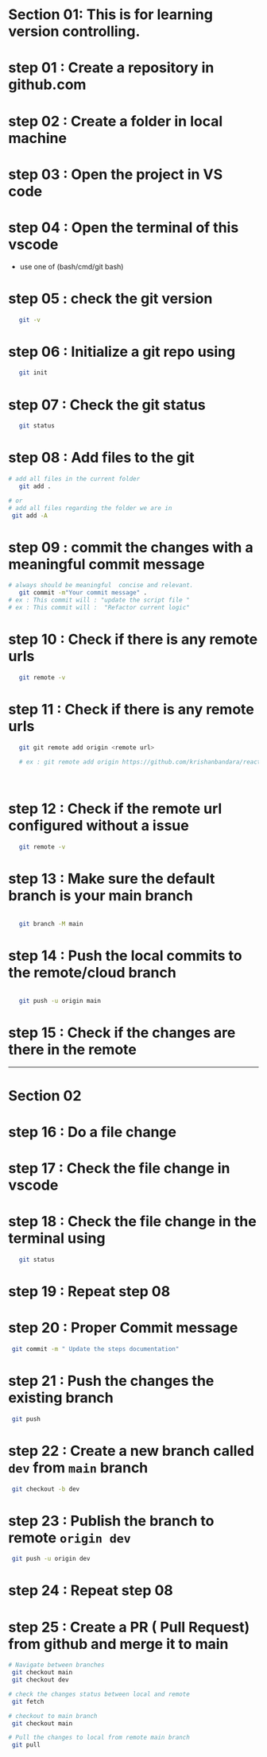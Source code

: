 # Section 01: This is for learning version controlling.

# step 01 : Create a repository in github.com 

# step 02 : Create a folder in local machine

# step 03 : Open the project in VS code 

# step 04 : Open the terminal of this vscode 
- use one of (bash/cmd/git bash)

# step 05 : check the git version
```bash 
   git -v
```

# step 06 : Initialize a git repo using 
```bash 
   git init
```

# step 07 : Check the git status 
```bash 
   git status
```

# step 08 : Add files to the git  


```bash 
# add all files in the current folder 
   git add .

# or 
# add all files regarding the folder we are in
 git add -A 

```
# step 09 : commit the changes with a meaningful commit message 

```bash 
# always should be meaningful  concise and relevant.
   git commit -m"Your commit message" .
# ex : This commit will : "update the script file "
# ex : This commit will :  "Refactor current logic"

```

 # step 10 : Check if there is any remote urls 
```bash 
   git remote -v
```

 # step 11 : Check if there is any remote urls 
```bash 
   git git remote add origin <remote url>
   
   # ex : git remote add origin https://github.com/krishanbandara/react-basics-b-05.git
   
   
```

 # step 12 : Check if the remote url configured without a issue
```bash 
   git remote -v
```


 # step 13 : Make sure the default branch is your main branch

```bash 

   git branch -M main 

```

 # step 14 : Push the local commits to the remote/cloud branch

```bash 

   git push -u origin main

```

 # step 15 : Check if the changes are there in the remote 

-----

 # Section 02 

 # step 16 : Do a file change 

 # step 17 : Check the file change in vscode 

 # step 18 : Check the file change in the terminal using  

```bash 
   git status
```

 # step 19 : Repeat step 08 
 # step 20 : Proper Commit message 

 ```bash 
  git commit -m " Update the steps documentation"
```

# step 21 : Push the changes the existing branch

 ```bash 
  git push
```

# step 22 : Create a new branch called `dev` from `main` branch 

 ```bash 
  git checkout -b dev
```

# step 23 : Publish the branch to remote `origin dev`

 ```bash 
  git push -u origin dev
```

# step 24 : Repeat step 08

# step 25 : Create a PR ( Pull Request) from github and merge it to main

 ```bash 
 # Navigate between branches
  git checkout main 
  git checkout dev

# check the changes status between local and remote
  git fetch 

# checkout to main branch   
  git checkout main 

# Pull the changes to local from remote main branch
  git pull

```
 